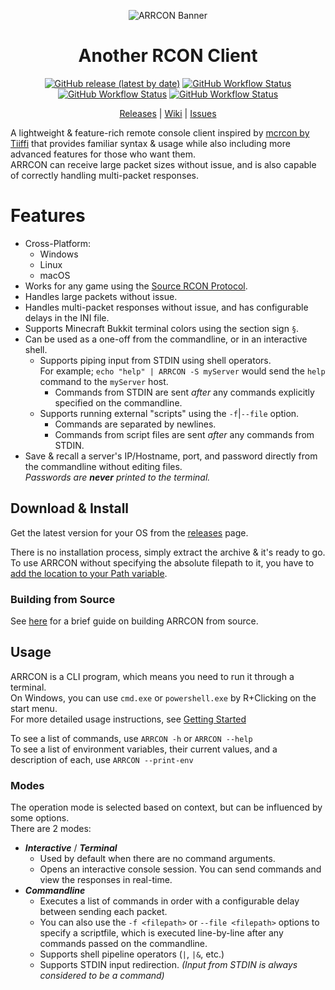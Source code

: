<p align="center">
  <img
       src="https://i.imgur.com/yARb4DV.png"
       alt="ARRCON Banner"
  />
  <h1 align="center">Another RCON Client</h1>
</p>  
<p align="center">
<p align="center">
  <a href="https://github.com/radj307/ARRCON/releases"><img alt="GitHub release (latest by date)" src="https://img.shields.io/github/v/release/radj307/ARRCON?color=ffffff&label=Version&logo=github&style=for-the-badge"></a>
  <a href="https://github.com/radj307/ARRCON/actions/workflows/Windows.yml"><img alt="GitHub Workflow Status" src="https://img.shields.io/github/workflow/status/radj307/ARRCON/Windows%20Build?label=Windows%20Build&logo=github&style=for-the-badge"></a>
  <a href="https://github.com/radj307/ARRCON/actions/workflows/Linux.yml"><img alt="GitHub Workflow Status" src="https://img.shields.io/github/workflow/status/radj307/ARRCON/Linux%20Build?label=Linux%20Build&logo=github&style=for-the-badge"></a>
  <a href="https://github.com/radj307/ARRCON/actions/workflows/Windows.yml"><img alt="GitHub Workflow Status" src="https://img.shields.io/github/workflow/status/radj307/ARRCON/macOS%20Build?label=macOS%20Build&logo=github&style=for-the-badge"></a>
</p>
<p align="center">
  <a href="https://github.com/radj307/ARRCON/releases">Releases</a>&nbsp|&nbsp<a href="https://github.com/radj307/ARRCON/wiki">Wiki</a>&nbsp|&nbsp<a href="https://github.com/radj307/ARRCON/issues">Issues</a>
</p>

A lightweight & feature-rich remote console client inspired by [mcrcon by Tiiffi](https://github.com/Tiiffi/mcrcon) that provides  familiar syntax & usage while also including more advanced features for those who want them.  
ARRCON can receive large packet sizes without issue, and is also capable of correctly handling multi-packet responses.  

# Features
  - Cross-Platform:
    - Windows
    - Linux
    - macOS
  - Works for any game using the [Source RCON Protocol](https://developer.valvesoftware.com/wiki/Source_RCON_Protocol).
  - Handles large packets without issue.
  - Handles multi-packet responses without issue, and has configurable delays in the INI file.
  - Supports Minecraft Bukkit terminal colors using the section sign `§`.
  - Can be used as a one-off from the commandline, or in an interactive shell.
    - Supports piping input from STDIN using shell operators.  
      For example; `echo "help" | ARRCON -S myServer` would send the `help` command to the `myServer` host.
        - Commands from STDIN are sent _after_ any commands explicitly specified on the commandline.
    - Supports running external "scripts" using the `-f`\|`--file` option.
      - Commands are separated by newlines.
      - Commands from script files are sent _after_ any commands from STDIN.
  - Save & recall a server's IP/Hostname, port, and password directly from the commandline without editing files.  
    _Passwords are __never__ printed to the terminal._
    

## Download & Install
Get the latest version for your OS from the [releases](https://github.com/radj307/ARRCON/releases) page.

There is no installation process, simply extract the archive & it's ready to go.  
To use ARRCON without specifying the absolute filepath to it, you have to [add the location to your Path variable](https://github.com/radj307/ARRCON/wiki/Adding-To-Path).

### Building from Source
See [here](https://github.com/radj307/ARRCON/wiki/Building-from-Source) for a brief guide on building ARRCON from source.


## Usage
ARRCON is a CLI program, which means you need to run it through a terminal.  
On Windows, you can use `cmd.exe` or `powershell.exe` by R+Clicking on the start menu.  
For more detailed usage instructions, see [Getting Started](https://github.com/radj307/ARRCON/wiki)

To see a list of commands, use `ARRCON -h` or `ARRCON --help`  
To see a list of environment variables, their current values, and a description of each, use `ARRCON --print-env`


### Modes
The operation mode is selected based on context, but can be influenced by some options.  
There are 2 modes:
- ___Interactive___ / ___Terminal___
  - Used by default when there are no command arguments.
  - Opens an interactive console session. You can send commands and view the responses in real-time.
- ___Commandline___
  - Executes a list of commands in order with a configurable delay between sending each packet.
  - You can also use the `-f <filepath>` or `--file <filepath>` options to specify a scriptfile, which is executed line-by-line after any commands passed on the commandline.
  - Supports shell pipeline operators (`|`, `|&`, etc.)
  - Supports STDIN input redirection. _(Input from STDIN is always considered to be a command)_

